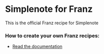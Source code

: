 # Simplenote for Franz

This is the official Franz recipe for Simplenote

### How to create your own Franz recipes:

- [Read the documentation](https://github.com/meetfranz/plugins)
